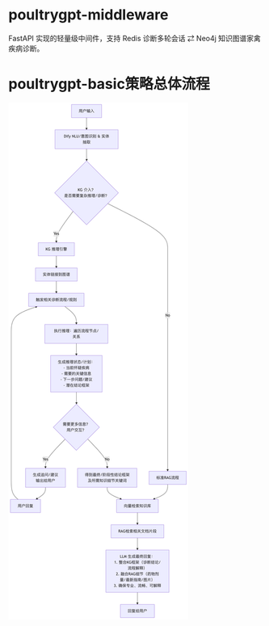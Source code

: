 # poultrygpt-middleware
FastAPI 实现的轻量级中间件，支持 Redis 诊断多轮会话 ⇄ Neo4j 知识图谱家禽疾病诊断。

# poultrygpt-basic策略总体流程
![poultrygpt-basic问答系统整体策略流程图](策略流程图/第一版对话系统总体策略.png)


